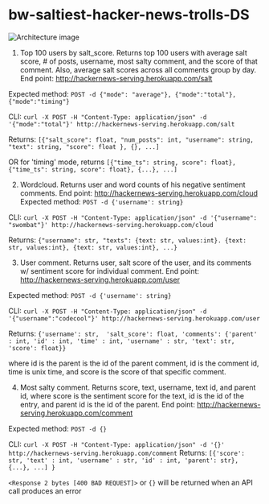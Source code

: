 # bw-saltiest-hacker-news-trolls-DS

![Architecture image](https://github.com/Saltiest-Hacker-News-Trolls/bw-saltiest-hacker-news-trolls-DS/blob/master/Architecture%20Image.png)

1. Top 100 users by salt_score. Returns top 100 users with average salt score, # of posts, username, most salty comment, and the score of that comment.  Also, average salt scores across all comments group by day.
End point: http://hackernews-serving.herokuapp.com/salt

  Expected method: `POST -d {"mode": "average"}, {"mode":"total"},  {"mode":"timing"}`

  CLI: `curl -X POST -H "Content-Type: application/json" -d '{"mode":"total"}' http://hackernews-serving.herokuapp.com/salt`

  Returns: ```[{"salt_score": float,
              "num_posts": int,
              "username": string,
              "text": string,
              "score": float
              }, {}, ...]```

  OR for 'timing' mode, returns
`[{"time_ts": string, score": float}, {"time_ts": string, score": float}, {...}, ...]`

2. Wordcloud. Returns user and word counts of his negative sentiment comments.
End point: http://hackernews-serving.herokuapp.com/cloud
Expected method: `POST -d {'username': string}`

CLI: ```curl -X POST -H "Content-Type: application/json" -d '{"username": "swombat"}' http://hackernews-serving.herokuapp.com/cloud```

Returns: ```{"username": str,
          "texts": {text: str, values:int}. {text: str, values:int}, {text: str, values:int}, ...}```

3. User comment. Returns user, salt score of the user, and its comments w/ sentiment score for individual comment.
End point: http://hackernews-serving.herokuapp.com/user

Expected method: `POST -d {'username': string}`

CLI: ```curl -X POST -H "Content-Type: application/json" -d '{"username":"codecool"}' http://hackernews-serving.herokuapp.com/user```

Returns: ```{'username': str, 
          'salt_score': float,
          'comments': {'parent' : int,
                       'id' : int,
                       'time' : int,
                       'username' : str,
                       'text': str, 
                       'score': float}}```

where id is the parent is the id of the parent comment, id is the comment id, time is unix time, and score is the score of that specific comment.

4. Most salty comment. Returns score, text, username, text id, and parent id, where score is the sentiment score for the text, id is the id of the entry, and parent id is the id of the parent.
End point: http://hackernews-serving.herokuapp.com/comment

Expected method: `POST -d {}`

CLI: `curl -X POST -H "Content-Type: application/json" -d '{}' http://hackernews-serving.herokuapp.com/comment`
Returns: ```[{'score': str, 'text' : int, 'username' : str, 'id' : int, 'parent': str}, {...}, ...]
}```


`<Response 2 bytes [400 BAD REQUEST]>` or `{}` will be returned when an API call produces an error

